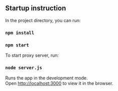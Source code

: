 ## Startup instruction

In the project directory, you can run:

### `npm install`
### `npm start`

To start proxy server, run:

### `node server.js`

Runs the app in the development mode.<br>
Open [http://localhost:3000](http://localhost:3000) to view it in the browser.
